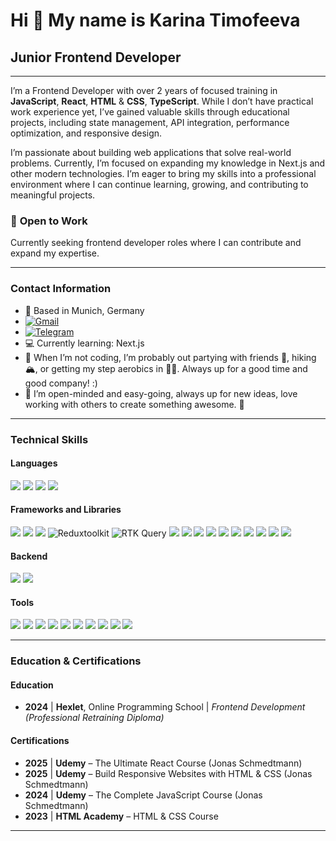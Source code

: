Hi 👋 My name is Karina Timofeeva
================================================================================================================

## Junior Frontend Developer
----------------------------

I’m a Frontend Developer with over 2 years of focused training in **JavaScript**, **React**, **HTML** & **CSS**, **TypeScript**. While I don’t have practical work experience yet, I’ve gained valuable skills through educational projects, including state management, API integration, performance optimization, and responsive design.

I’m passionate about building web applications that solve real-world problems. Currently, I’m focused on expanding my knowledge in Next.js and other modern technologies. I’m eager to bring my skills into a professional environment where I can continue learning, growing, and contributing to meaningful projects.

### 🌟 **Open to Work**  
Currently seeking frontend developer roles where I can contribute and expand my expertise.

---

### **Contact Information**  
* 📍 Based in Munich, Germany
* [![Gmail](https://img.shields.io/badge/Gmail-D14836?style=for-the-badge&logo=gmail&logoColor=white)](mailto:kartimm.webdev@gmail.com)
* [![Telegram](https://img.shields.io/badge/Telegram-2CA5E0?style=for-the-badge&logo=telegram&logoColor=white)](https://t.me/kartimmm)
* 💻 Currently learning: Next.js
* 🎉 When I’m not coding, I’m probably out partying with friends 💃, hiking 🏔️, or getting my step aerobics in 👯‍♀️. Always up for a good time and good company! :)
* 🌱 I’m open-minded and easy-going, always up for new ideas, love working with others to create something awesome. 🫶
  
 ---
 
### **Technical Skills**

#### **Languages**  
![](https://img.shields.io/badge/JavaScript-F7DF1E?style=for-the-badge&logo=javascript&logoColor=black) ![](https://img.shields.io/badge/HTML5-E34F26?style=for-the-badge&logo=html5&logoColor=white) ![](https://img.shields.io/badge/CSS3-1572B6?style=for-the-badge&logo=css3&logoColor=white) ![](https://img.shields.io/badge/TypeScript-007ACC?style=for-the-badge&logo=typescript&logoColor=white)

#### **Frameworks and Libraries**  
![](https://img.shields.io/badge/React-61DAFB?style=for-the-badge&logo=react&logoColor=white) ![](https://img.shields.io/badge/React_Query-FF4154?style=for-the-badge&logo=ReactQuery&logoColor=white) ![](https://img.shields.io/badge/Redux-593D88?style=for-the-badge&logo=redux&logoColor=white) ![Reduxtoolkit](https://img.shields.io/badge/Redux%20Toolkit-593D88?style=for-the-badge&logo=redux&logoColor=white) ![RTK Query](https://img.shields.io/badge/RTK%20Query-593D88?style=for-the-badge&logo=redux&logoColor=white) ![](https://img.shields.io/badge/React_Router-CA4245?style=for-the-badge&logo=react-router&logoColor=white) ![](https://img.shields.io/badge/React_Hook_Form-007ACC?style=for-the-badge&logo=react-hook-form&logoColor=white) ![](https://img.shields.io/badge/Styled_Components-DB7093?style=for-the-badge&logo=styled-components&logoColor=white) ![](https://img.shields.io/badge/Tailwind_CSS-38B2AC?style=for-the-badge&logo=tailwind-css&logoColor=white) ![](https://img.shields.io/badge/Sass-CC6699?style=for-the-badge&logo=sass&logoColor=white) ![](https://img.shields.io/badge/Bootstrap-563D7C?style=for-the-badge&logo=bootstrap&logoColor=white) ![](https://img.shields.io/badge/CSS%20Modules-004C7F?style=for-the-badge&logo=css3&logoColor=white) ![](https://img.shields.io/badge/Axios-5A29E4?style=for-the-badge&logo=axios&logoColor=white) ![](https://img.shields.io/badge/Formik-7D4C9C?style=for-the-badge&logo=formik&logoColor=white) ![](https://img.shields.io/badge/Yup-5E82B3?style=for-the-badge&logo=yup&logoColor=white)

#### **Backend**  
![](https://img.shields.io/badge/Node.js-43853D?style=for-the-badge&logo=node.js&logoColor=white) ![](https://img.shields.io/badge/Supabase-000000?style=for-the-badge&logo=supabase&logoColor=white)

#### **Tools**  
![](https://img.shields.io/badge/Git-F05032?style=for-the-badge&logo=git&logoColor=white) ![](https://img.shields.io/badge/GitHub-181717?style=for-the-badge&logo=github&logoColor=white) ![](https://img.shields.io/badge/npm-CB3837?style=for-the-badge&logo=npm&logoColor=white) ![](https://img.shields.io/badge/Yarn-2C8EBB?style=for-the-badge&logo=yarn&logoColor=white) ![](https://img.shields.io/badge/ESLint-4B32C3?style=for-the-badge&logo=eslint&logoColor=white) ![](https://img.shields.io/badge/Prettier-F7B93E?style=for-the-badge&logo=prettier&logoColor=white) ![](https://img.shields.io/badge/Netlify-00C7B7?style=for-the-badge&logo=netlify&logoColor=white) ![](https://img.shields.io/badge/Vercel-000000?style=for-the-badge&logo=vercel&logoColor=white) ![](https://img.shields.io/badge/Vite-B73BFE?style=for-the-badge&logo=vite&logoColor=FFD62E) ![](https://img.shields.io/badge/Heroku-430098?style=for-the-badge&logo=heroku&logoColor=white)

---

### **Education & Certifications**

#### **Education**
- **2024** | **Hexlet**, Online Programming School | *Frontend Development (Professional Retraining Diploma)*

#### **Certifications**
- **2025** | **Udemy** – The Ultimate React Course (Jonas Schmedtmann)
- **2025** | **Udemy** – Build Responsive Websites with HTML & CSS (Jonas Schmedtmann)
- **2024** | **Udemy** – The Complete JavaScript Course (Jonas Schmedtmann)
- **2023** | **HTML Academy** – HTML & CSS Course
---
